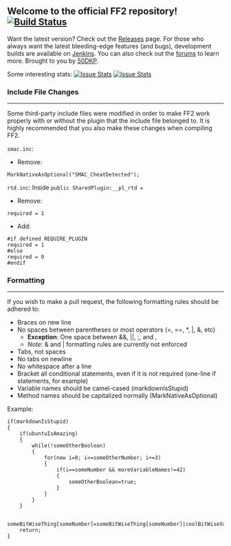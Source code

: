 ## Welcome to the official FF2 repository! [![Build Status](https://img.shields.io/jenkins/s/https/jenkins.qa.ubuntu.com/precise-desktop-amd64_default.svg?style=flat)](http://ff2.50dkp.com/jenkins/buildStatus/icon?job=FF2)

Want the latest version?  Check out the [Releases](https://github.com/50DKP/FF2-Official/releases) page.  For those who always want the latest bleeding-edge features (and bugs), development builds are available on [Jenkins](http://ff2.50dkp.com/jenkins/job/FF2/).  You can also check out the [forums](https://forums.alliedmods.net/forumdisplay.php?f=154) to learn more.  Brought to you by [50DKP](http://www.50dkp.com).

Some interesting stats: [![Issue Stats](http://issuestats.com/github/50DKP/FF2-Official/badge/pr?style=flat)](http://issuestats.com/github/50DKP/FF2-Official) [![Issue Stats](http://issuestats.com/github/50DKP/FF2-Official/badge/issue?style=flat)](http://issuestats.com/github/50DKP/FF2-Official)

### Include File Changes
***
Some third-party include files were modified in order to make FF2 work properly with or without the plugin that the include file belonged to.
It is highly recommended that you also make these changes when compiling FF2.

`smac.inc`:
* Remove:
```sourcepawn
MarkNativeAsOptional("SMAC_CheatDetected");
```

`rtd.inc`:  Inside `public SharedPlugin:__pl_rtd = `
* Remove:
```sourcepawn
required = 1
```
* Add:
```sourcepawn
#if defined REQUIRE_PLUGIN
required = 1
#else
required = 0
#endif
```

### Formatting
***
If you wish to make a pull request, the following formatting rules should be adhered to:

* Braces on new line
* No spaces between parentheses or most operators (=, ==, *, |, &, etc)
	* **Exception**: One space between &&, ||, ;, and ,
	* *Note*: & and | formatting rules are currently not enforced
* Tabs, not spaces
* No tabs on newline
* No whitespace after a line
* Bracket all conditional statements, even if it is not required (one-line if statements, for example)
* Variable names should be camel-cased (markdownIsStupid)
* Method names should be capitalized normally (MarkNativeAsOptional)

Example:

```sourcepawn
if(markdownIsStupid)
{
	if(ubuntuIsAmazing)
	{
		while(!someOtherBoolean)
		{
			for(new i=0; i<=someOtherNumber; i+=3)
			{
				if(i==someNumber && moreVariableNames!=42)
				{
					someOtherBoolean=true;
				}
			}
		}
	}

	someBitWiseThing[someNumber]=someBitWiseThing[someNumber]|coolBitWiseVariable;
	return;
}
```